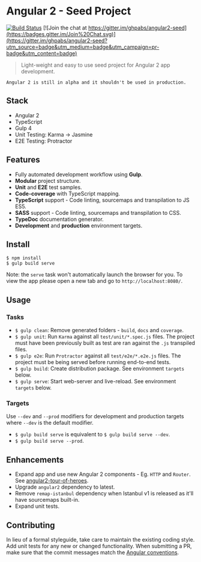 # Angular 2 - Seed Project

[![Build Status](https://travis-ci.org/ghpabs/angular2-seed.svg)](https://travis-ci.org/ghpabs/angular2-seed)
[![Join the chat at https://gitter.im/ghpabs/angular2-seed](https://badges.gitter.im/Join%20Chat.svg)](https://gitter.im/ghpabs/angular2-seed?utm_source=badge&utm_medium=badge&utm_campaign=pr-badge&utm_content=badge)

> Light-weight and easy to use seed project for Angular 2 app development.

```
Angular 2 is still in alpha and it shouldn't be used in production.
```

## Stack
- Angular 2
- TypeScript
- Gulp 4
- Unit Testing: Karma -> Jasmine
- E2E Testing: Protractor

## Features
- Fully automated development workflow using **Gulp**.
- **Modular** project structure.
- **Unit** and **E2E** test samples.
- **Code-coverage** with TypeScript mapping.
- **TypeScript** support - Code linting, sourcemaps and transpilation to JS ES5.
- **SASS** support - Code linting, sourcemaps and transpilation to CSS.
- **TypeDoc** documentation generator.
- **Development** and **production** environment targets.

## Install
```
$ npm install
$ gulp build serve
```

Note: the `serve` task won't automatically launch the browser for you.
To view the app please open a new tab and go to `http://localhost:8080/`.

## Usage
### Tasks
- `$ gulp clean`: Remove generated folders - `build`, `docs` and `coverage`.
- `$ gulp unit`: Run `Karma` against all `test/unit/*.spec.js` files. The project must have been previously built as test are ran against the `.js` transpiled files.
- `$ gulp e2e`: Run `Protractor` against all `test/e2e/*.e2e.js` files. The project must be being served before running end-to-end tests.
- `$ gulp build`: Create distribution package. See environment `targets` below.
- `$ gulp serve`: Start web-server and live-reload. See environment `targets` below.

### Targets
Use `--dev` and `--prod` modifiers for development and production targets where `--dev` is the default modifier.

- `$ gulp build serve` is equivalent to `$ gulp build serve --dev`.
- `$ gulp build serve --prod`.

## Enhancements
- Expand app and use new Angular 2 components - Eg. `HTTP` and `Router`. See [angular2-tour-of-heroes](https://github.com/johnpapa/angular2-tour-of-heroes).
- Upgrade `angular2` dependency to latest.
- Remove `remap-istanbul` dependency when Istanbul v1 is released as it'll have sourcemaps built-in.
- Expand unit tests.

## Contributing
In lieu of a formal styleguide, take care to maintain the existing coding style. Add unit tests for any new or changed functionality. When submitting a PR, make sure that the commit messages match the [Angular conventions](https://github.com/angular/angular/blob/master/CONTRIBUTING.md#commit-message-format).
